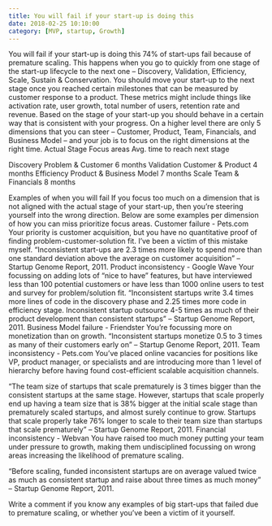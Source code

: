 ```yaml
---
title: You will fail if your start-up is doing this
date: 2018-02-25 10:10:00
category: [MVP, startup, Growth]
---
```

You will fail if your start-up is doing this
74% of start-ups fail because of premature scaling. This happens when you go to quickly from one stage of the start-up lifecycle to the next one – Discovery, Validation, Efficiency, Scale, Sustain & Conservation.
You should move your start-up to the next stage once you reached certain milestones that can be measured by customer response to a product. These metrics might include things like activation rate, user growth, total number of users, retention rate and revenue. 
Based on the stage of your start-up you should behave in a certain way that is consistent with your progress. On a higher level there are only 5 dimensions that you can steer – Customer, Product, Team, Financials, and Business Model – and your job is to focus on the right dimensions at the right time.
Actual Stage	Focus areas
	Avg. time to reach next stage

Discovery	Problem & Customer	6 months
Validation	Customer & Product	4 months
Efficiency	Product & Business Model	7 months
Scale	Team & Financials	8 months

Examples of when you will fail
If you focus too much on a dimension that is not aligned with the actual stage of your start-up, then you’re steering yourself into the wrong direction. Below are some examples per dimension of how you can miss prioritize focus areas.
Customer failure - Pets.com
Your priority is customer acquisition, but you have no quantitative proof of finding problem-customer-solution fit. I’ve been a victim of this mistake myself.
“Inconsistent start-ups are 2.3 times more likely to spend more than one standard deviation above the average on customer acquisition” – Startup Genome Report, 2011.
Product inconsistency - Google Wave
Your focussing on adding lots of “nice to have” features, but have interviewed less than 100 potential customers or have less than 1000 online users to test and survey for problem/solution fit.
“Inconsistent startups write 3.4 times more lines of code in the discovery phase and 2.25 times more code in efficiency stage. Inconsistent startup outsource 4-5 times as much of their product development than consistent startups” – Startup Genome Report, 2011.
Business Model failure - Friendster
You’re focussing more on monetization than on growth.
“Inconsistent startups monetize 0.5 to 3 times as many of their customers early on” – Startup Genome Report, 2011.
Team inconsistency - Pets.com
You’ve placed online vacancies for positions like VP, product manager, or specialists and are introducing more than 1 level of hierarchy before having found cost-efficient scalable acquisition channels.
 
“The team size of startups that scale prematurely is 3 times bigger than the consistent startups at the same stage. However, startups that scale properly end up having a team size that is 38% bigger at the initial scale stage than prematurely scaled startups, and almost surely continue to grow. Startups that scale properly take 76% longer to scale to their team size than startups that scale prematurely” – Startup Genome Report, 2011.
Financial inconsistency - Webvan
You have raised too much money putting your team under pressure to growth, making them undisciplined focussing on wrong areas increasing the likelihood of premature scaling.
 
“Before scaling, funded inconsistent startups are on average valued twice as much as consistent startup and raise about three times as much money” – Startup Genome Report, 2011.

Write a comment if you know any examples of big start-ups that failed due to premature scaling, or whether you’ve been a victim of it yourself.
